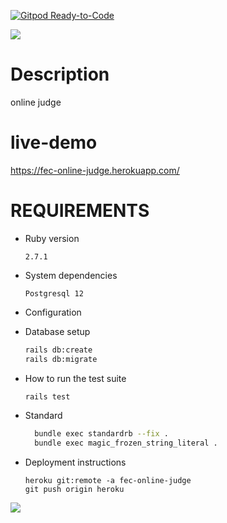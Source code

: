 [![Gitpod Ready-to-Code](https://img.shields.io/badge/Gitpod-Ready--to--Code-blue?logo=gitpod)](https://gitpod.io/#https://github.com/TopRoupi/fec) 

![](https://i.imgur.com/5tYnBM8.png)

# Description

online judge



# live-demo


https://fec-online-judge.herokuapp.com/


# REQUIREMENTS


* Ruby version

  ```
  2.7.1
  ```

* System dependencies

  ```
  Postgresql 12
  ```

* Configuration

* Database setup

  ```sh
  rails db:create
  rails db:migrate
  ```

* How to run the test suite

  ```sh
  rails test
  ```

* Standard

  ```sh
    bundle exec standardrb --fix .
    bundle exec magic_frozen_string_literal .
  ```

* Deployment instructions

  ```
  heroku git:remote -a fec-online-judge
  git push origin heroku
  ```

![](https://i.imgur.com/Z0E7VqV.jpg)
